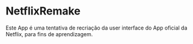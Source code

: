 # NetflixRemake
Este App é uma tentativa de recriação da user interface do App oficial da Netflix, para fins de aprendizagem. 
